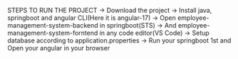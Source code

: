 STEPS TO RUN THE PROJECT
-> Download the project
-> Install java, springboot and angular CLI(Here it is angular-17)
-> Open employee-management-system-backend in springboot(STS)
-> And employee-management-system-forntend in any code editor(VS Code)
-> Setup database according to application.properties
-> Run your springboot 1st and Open your angular in your browser
